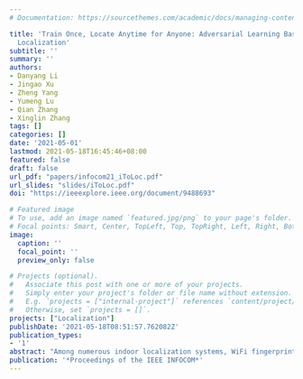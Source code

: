 ```yaml
---
# Documentation: https://sourcethemes.com/academic/docs/managing-content/

title: 'Train Once, Locate Anytime for Anyone: Adversarial Learning Based Wireless
  Localization'
subtitle: ''
summary: ''
authors:
- Danyang Li
- Jingao Xu
- Zheng Yang
- Yumeng Lu
- Qian Zhang
- Xinglin Zhang
tags: []
categories: []
date: '2021-05-01'
lastmod: 2021-05-18T16:45:46+08:00
featured: false
draft: false
url_pdf: "papers/infocom21_iToLoc.pdf"
url_slides: "slides/iToLoc.pdf"
doi: "https://ieeexplore.ieee.org/document/9488693"

# Featured image
# To use, add an image named `featured.jpg/png` to your page's folder.
# Focal points: Smart, Center, TopLeft, Top, TopRight, Left, Right, BottomLeft, Bottom, BottomRight.
image:
  caption: ''
  focal_point: ''
  preview_only: false

# Projects (optional).
#   Associate this post with one or more of your projects.
#   Simply enter your project's folder or file name without extension.
#   E.g. `projects = ["internal-project"]` references `content/project/deep-learning/index.md`.
#   Otherwise, set `projects = []`.
projects: ["Localization"]
publishDate: '2021-05-18T08:51:57.762082Z'
publication_types:
- '1'
abstract: "Among numerous indoor localization systems, WiFi fingerprint-based localization has been one of the most attractive solutions, which is known to be free of extra infrastructure and specialized hardware. To push forward this approach for wide deployment, three crucial goals on delightful deployment ubiquity, high localization accuracy, and low maintenance cost are desirable. However, due to severe challenges about signal variation, device heterogeneity, and database degradation root in environmental dynamics, pioneer works usually make a trade-off among them. In this paper, we propose iToLoc, a deep learning based localization system that achieves all three goals simultaneously. Once trained, iToLoc will provide accurate localization service for everyone using different devices and under diverse network conditions, and automatically update itself to maintain reliable performance anytime. iToLoc is purely based on WiFi fingerprints without relying on specific infrastructures. The core components of iToLoc are a domain adversarial neural network and a co-training based semi-supervised learning framework. Extensive experiments across 7 months with 8 different devices demonstrate that iToLoc achieves remarkable performance with an accuracy of 1.92m and > 95% localization success rate. Even 7 months after the original fingerprint database was established, the rate still maintains > 90%, which significantly outperforms previous works."
publication: '*Proceedings of the IEEE INFOCOM*'
---
```

